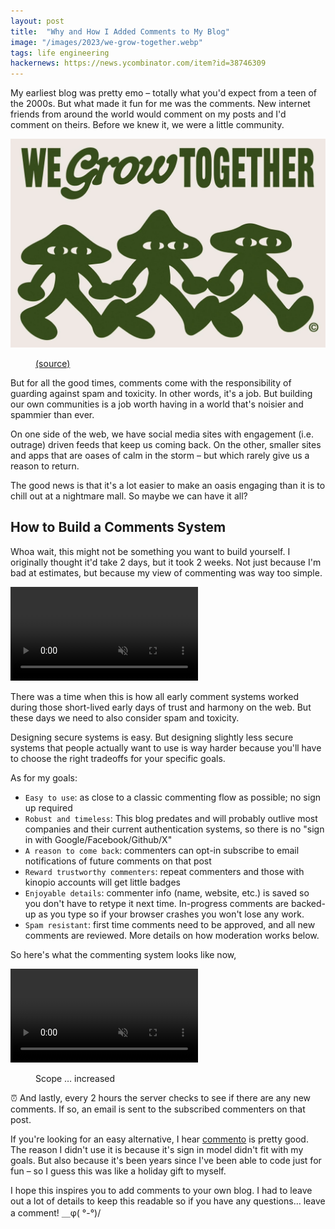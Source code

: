 ```yaml
---
layout: post
title:  "Why and How I Added Comments to My Blog"
image: "/images/2023/we-grow-together.webp"
tags: life engineering
hackernews: https://news.ycombinator.com/item?id=38746309
---
```


My earliest blog was pretty emo – totally what you'd expect from a teen of the 2000s. But what made it fun for me was the comments. New internet friends from around the world would comment on my posts and I'd comment on theirs. Before we knew it, we were a little community.

<img src="/images/2023/we-grow-together.webp" class="">
<figure>
  <figcaption>
    <a href="https://www.behance.net/gallery/167741843/Mushroom-Compadres">(source)</a>
  </figcaption>
</figure>

But for all the good times, comments come with the responsibility of guarding against spam and toxicity. In other words, it's a job. But building our own communities is a job worth having in a world that's noisier and spammier than ever.

On one side of the web, we have social media sites with engagement (i.e. outrage) driven feeds that keep us coming back. On the other, smaller sites and apps that are oases of calm in the storm – but which rarely give us a reason to return.

The good news is that it's a lot easier to make an oasis engaging than it is to chill out at a nightmare mall. So maybe we can have it all?

## How to Build a Comments System

Whoa wait, this might not be something you want to build yourself. I originally thought it'd take 2 days, but it took 2 weeks. Not just because I'm bad at estimates, but because my view of commenting was way too simple.

<p>
  <video autoplay loop muted playsinline class="">
    <source src="/images/2023/diagram1.mp4">
  </video>
</p>

There was a time when this is how all early comment systems worked during those short-lived early days of trust and harmony on the web. But these days we need to also consider spam and toxicity.

Designing secure systems is easy. But designing slightly less secure systems that people actually want to use is way harder because you'll have to choose the right tradeoffs for your specific goals.

As for my goals:

- `Easy to use`: as close to a classic commenting flow as possible; no sign up required
- `Robust and timeless`: This blog predates and will probably outlive most companies and their current authentication systems, so there is no "sign in with Google/Facebook/Github/X"
- `A reason to come back`: commenters can opt-in subscribe to email notifications of future comments on that post
- `Reward trustworthy commenters`: repeat commenters and those with kinopio accounts will get little badges
- `Enjoyable details`: commenter info (name, website, etc.) is saved so you don't have to retype it next time. In-progress comments are backed-up as you type so if your browser crashes you won't lose any work.
- `Spam resistant`: first time comments need to be approved, and all new comments are reviewed. More details on how moderation works below.

So here's what the commenting system looks like now,

<p>
  <video autoplay loop muted playsinline class="large">
    <source src="/images/2023/diagram2.mp4">
  </video>
</p>
<figure>
  <figcaption>
    Scope … increased
  </figcaption>
</figure>

⏰ And lastly, every 2 hours the server checks to see if there are any new comments. If so, an email is sent to the subscribed commenters on that post.

If you're looking for an easy alternative, I hear [commento](https://commento.io) is pretty good. The reason I didn't use it is because it's sign in model didn't fit with my goals. But also because it's been years since I've been able to code just for fun – so I guess this was like a holiday gift to myself.

I hope this inspires you to add comments to your own blog. I had to leave out a lot of details to keep this readable so if you have any questions… leave a comment! ＿φ( °-°)/